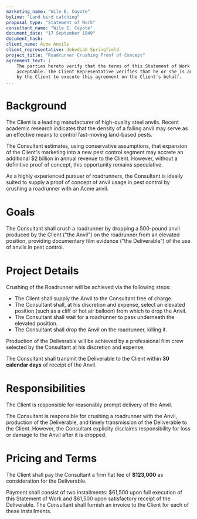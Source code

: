 ```yaml
---
marketing_name: "Wile E. Coyote"
byline: "Land bird catching"
proposal_type: "Statement of Work"
consultant_name: "Wile E. Coyote"
document_date: "17 September 1949"
document_hash:
client_name: Acme Anvils
client_representative: Jebediah Springfield
project_title: "Roadrunner Crushing Proof of Concept"
agreement_text: |
    The parties hereto verify that the terms of this Statement of Work are
    acceptable. The Client Representative verifies that he or she is authorized
    by the Client to execute this agreement on the Client's behalf.
...
```


# Background

The Client is a leading manufacturer of high-quality steel anvils. Recent
academic research indicates that the density of a falling anvil may serve as an
effective means to control fast-moving land-based pests.

The Consultant estimates, using conservative assumptions, that expansion of the
Client's marketing into a new pest control segment may accrete an additional $2
billion in annual revenue to the Client. However, without a definitive proof of
concept, this opportunity remains speculative.

As a highly experienced pursuer of roadrunners, the Consultant is ideally
suited to supply a proof of concept of anvil usage in pest control by crushing
a roadrunner with an Acme anvil.

# Goals

The Consultant shall crush a roadrunner by dropping a 500-pound anvil produced
by the Client ("the Anvil") on the roadrunner from an elevated position,
providing documentary film evidence ("the Deliverable") of the use of anvils in
pest control.

# Project Details

Crushing of the Roadrunner will be achieved via the following steps:

- The Client shall supply the Anvil to the Consultant free of charge.
- The Consultant shall, at his discretion and expense, select an elevated
  position (such as a cliff or hot air balloon) from which to drop the Anvil.
- The Consultant shall wait for a roadrunner to pass underneath the elevated
  position.
- The Consultant shall drop the Anvil on the roadrunner, killing it.

Production of the Deliverable will be achieved by a professional film crew
selected by the Consultant at his discretion and expense.

The Consultant shall transmit the Deliverable to the Client within **30
calendar days** of receipt of the Anvil.

# Responsibilities

The Client is responsible for reasonably prompt delivery of the Anvil.

The Consultant is responsible for crushing a roadrunner with the Anvil,
production of the Deliverable, and timely transmission of the Deliverable to
the Client. However, the Consultant explicity disclaims responsibility for loss
or damage to the Anvil after it is dropped.

# Pricing and Terms

The Client shall pay the Consultant a firm flat fee of **$123,000** as
consideration for the Deliverable.

Payment shall consist of two installments: $61,500 upon full execution of this
Statement of Work and $61,500 upon satisfactory receipt of the Deliverable. The
Consultant shall furnish an invoice to the Client for each of these
installments.
